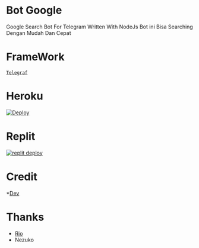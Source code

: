 # Bot Google 
Google Search Bot For Telegram Written With NodeJs
Bot ini Bisa Searching Dengan Mudah Dan Cepat
# FrameWork
[`Telegraf`](https://github.com/telegraf/telegraf)

# Heroku
[![Deploy](https://www.herokucdn.com/deploy/button.svg)](https://heroku.com/deploy?template=https://github.com/fjgaming212/BotGoogle.git)

# Replit

[![replit deploy](https://replit.com/badge/github/fjgaming212/BotGoogle)](https://repl.it/github/fjgaming212/BotGoogle)


# Credit
*[Dev](t.me/FJ_GAMING)
# Thanks
* [Rio](t.me/riio00)
* Nezuko 

